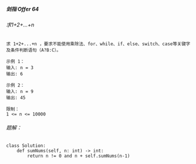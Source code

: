 ##### 剑指 Offer 64
###### 求1+2+…+n

`求 1+2+...+n ，要求不能使用乘除法、for、while、if、else、switch、case等关键字及条件判断语句（A?B:C）。`

```
示例 1：
输入: n = 3
输出: 6

示例 2：
输入: n = 9
输出: 45
 
限制：
1 <= n <= 10000
```

###### 题解：
```python3
class Solution:
    def sumNums(self, n: int) -> int:
        return n != 0 and n + self.sumNums(n-1)
```